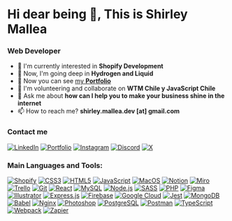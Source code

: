 
<h1>Hi dear being 👋, This is Shirley Mallea</h1>
<h3>Web Developer</h3>

<ul>
  <li>🌱 I'm currently interested in <strong>Shopify Development</strong></li>
  
  <li>📕 Now, I'm going deep in <strong>Hydrogen and Liquid</strong></li>
  
  <li>💼 Now you can see <a href="https://www.shirleymallea.com/" target="_blank">my <strong>Portfolio</strong></a></li>
  
  <li>👯 I'm volunteering and collaborate on <strong>WTM Chile y JavaScript Chile</strong></li>
  
  <li>💬 Ask me about <strong>how can I help you to make your business shine in the internet</strong></li>
  
  <li>📫 How to reach me? <strong>shirley.mallea.dev [at] gmail.com</strong></li>
</ul>

<h3>Contact me</h3>

[![LinkedIn](https://img.shields.io/badge/LinkedIn-0077B5?style=for-the-badge&logo=linkedin&logoColor=white)](https://linkedin.com/in/shirleymallea)
[![Portfolio](https://img.shields.io/badge/Portfolio-255E63?style=for-the-badge&logo=About.me&logoColor=white)](https://www.shirleymallea.com/)
[![Instagram](https://img.shields.io/badge/Instagram-E4405F?style=for-the-badge&logo=instagram&logoColor=white)](https://instagram.com/shirleymallea)
[![Discord](https://img.shields.io/badge/Discord-5865F2?style=for-the-badge&logo=discord&logoColor=white)](https://discord.gg/shirleymallea)
[![X](https://img.shields.io/badge/X-000000?style=for-the-badge&logo=x&logoColor=white)](https://twitter.com/shimapi)

<h3>Main Languages and Tools:</h3>

[![Shopify](https://img.shields.io/badge/shopify-8DB543?style=for-the-badge&logo=Shopify&logoColor=white)](https://shopify.com)
[![CSS3](https://img.shields.io/badge/CSS3-1572B6?style=for-the-badge&logo=css3&logoColor=white)](https://developer.mozilla.org/en-US/docs/Web/CSS)
[![HTML5](https://img.shields.io/badge/HTML5-E34F26?style=for-the-badge&logo=html5&logoColor=white)](https://developer.mozilla.org/en-US/docs/Web/HTML)
[![JavaScript](https://img.shields.io/badge/JavaScript-323330?style=for-the-badge&logo=javascript&logoColor=F7DF1E)](https://developer.mozilla.org/en-US/docs/Web/JavaScript)
[![MacOS](https://img.shields.io/badge/mac%20os-000000?style=for-the-badge&logo=apple&logoColor=white)](https://www.apple.com/macos)
[![Notion](https://img.shields.io/badge/Notion-000000?style=for-the-badge&logo=notion&logoColor=white)](https://notion.so)
[![Miro](https://img.shields.io/badge/Miro-F7C922?style=for-the-badge&logo=Miro&logoColor=050036)](https://miro.com)
[![Trello](https://img.shields.io/badge/Trello-0052CC?style=for-the-badge&logo=trello&logoColor=white)](https://trello.com)
[![Git](https://img.shields.io/badge/GIT-E44C30?style=for-the-badge&logo=git&logoColor=white)](https://git-scm.com/)
[![React](https://img.shields.io/badge/React-20232A?style=for-the-badge&logo=react&logoColor=61DAFB)](https://reactjs.org/)
[![MySQL](https://img.shields.io/badge/MySQL-005C84?style=for-the-badge&logo=mysql&logoColor=white)](https://www.mysql.com/)
[![Node.js](https://img.shields.io/badge/Node.js-43853D?style=for-the-badge&logo=node.js&logoColor=white)](https://nodejs.org)
[![SASS](https://img.shields.io/badge/Sass-CC6699?style=for-the-badge&logo=sass&logoColor=white)](https://sass-lang.com)
[![PHP](https://img.shields.io/badge/PHP-777BB4?style=for-the-badge&logo=php&logoColor=white)](https://www.php.net)
[![Figma](https://img.shields.io/badge/Figma-F24E1E?style=for-the-badge&logo=figma&logoColor=white)](https://www.figma.com/)
[![Illustrator](https://img.shields.io/badge/Adobe%20Illustrator-FF9A00?style=for-the-badge&logo=adobe%20illustrator&logoColor=white)](https://www.adobe.com/products/illustrator.html)
[![Express.js](https://img.shields.io/badge/Express.js-404D59?style=for-the-badge)](https://expressjs.com)
[![Firebase](https://img.shields.io/badge/Firebase-039BE5?style=for-the-badge&logo=Firebase&logoColor=white)](https://firebase.google.com/)
[![Google Cloud](https://img.shields.io/badge/Google_Cloud-4285F4?style=for-the-badge&logo=google-cloud&logoColor=white)](https://cloud.google.com)
[![Jest](https://img.shields.io/badge/Jest-323330?style=for-the-badge&logo=Jest&logoColor=white)](https://jestjs.io)
[![MongoDB](https://img.shields.io/badge/MongoDB-4EA94B?style=for-the-badge&logo=mongodb&logoColor=white)](https://www.mongodb.com/)
[![Babel](https://img.shields.io/badge/Babel-F9DC3E?style=for-the-badge&logo=babel&logoColor=black)](https://babeljs.io/)
[![Nginx](https://img.shields.io/badge/nginx-%23009639.svg?style=for-the-badge&logo=nginx&logoColor=white)](https://www.nginx.com)
[![Photoshop](https://img.shields.io/badge/Adobe%20Photoshop-31A8FF?style=for-the-badge&logo=Adobe%20Photoshop&logoColor=black)](https://www.photoshop.com/)
[![PostgreSQL](https://img.shields.io/badge/PostgreSQL-316192?style=for-the-badge&logo=postgresql&logoColor=white)](https://www.postgresql.org)
[![Postman](https://img.shields.io/badge/Postman-FF6C37?style=for-the-badge&logo=postman&logoColor=white)](https://postman.com)
[![TypeScript](https://img.shields.io/badge/TypeScript-007ACC?style=for-the-badge&logo=typescript&logoColor=white)](https://www.typescriptlang.org/)
[![Webpack](https://img.shields.io/badge/webpack-%238DD6F9.svg?style=for-the-badge&logo=webpack&logoColor=black)](https://webpack.js.org)
[![Zapier](https://img.shields.io/badge/Zapier-FF4A00?style=for-the-badge&logo=zapier&logoColor=white)](https://zapier.com)
